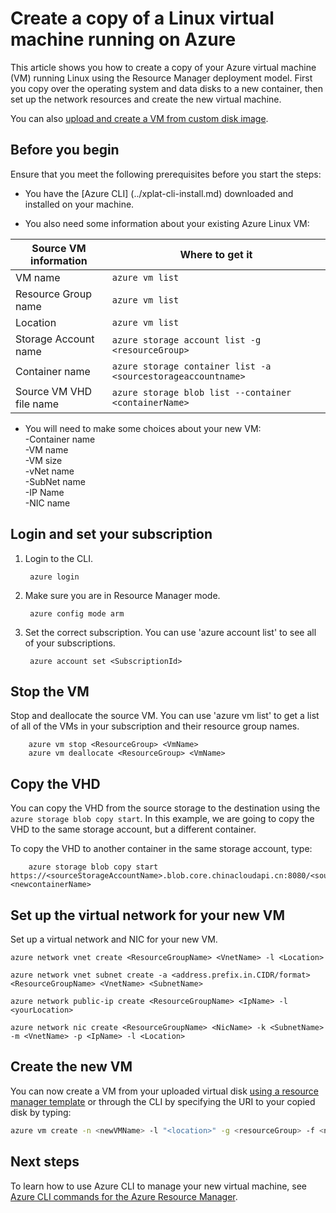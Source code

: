 <properties
	pageTitle="Create a copy of your Azure Linux VM | Azure"
	description="Learn how to create a copy of your Azure Linux virtual machine in the Resource Manager deployment model"
	services="virtual-machines-linux"
	documentationCenter=""
	authors="cynthn"
	manager="timlt"
	tags="azure-resource-manager"/>

<tags
	ms.service="virtual-machines-linux"
	ms.workload="infrastructure-services"
	ms.tgt_pltfrm="vm-linux"
	ms.devlang="na"
	ms.topic="article"
	ms.date="07/28/2016"
	wacn.date=""
	ms.author="cynthn"/>

# Create a copy of a Linux virtual machine running on Azure


This article shows you how to create a copy of your Azure virtual machine (VM) running Linux using the Resource Manager deployment model. First you copy over the operating system and data disks to a new container, then set up the network resources and create the new virtual machine.

You can also [upload and create a VM from custom disk image](/documentation/articles/virtual-machines-linux-upload-vhd/).


## Before you begin

Ensure that you meet the following prerequisites before you start the steps:

- You have the [Azure CLI] (../xplat-cli-install.md) downloaded and installed on your machine. 

- You also need some information about your existing Azure Linux VM:

| Source VM information | Where to get it |
|------------|-----------------|
| VM name | `azure vm list` |
| Resource Group name | `azure vm list` |
| Location | `azure vm list` |
| Storage Account name | `azure storage account list -g <resourceGroup>` |
| Container name | `azure storage container list -a <sourcestorageaccountname>` |
| Source VM VHD file name | `azure storage blob list --container <containerName>` |



- You will need to make some choices about your new VM: 
     <br> -Container name
     <br> -VM name 
     <br> -VM size 
     <br> -vNet name 
     <br> -SubNet name 
     <br> -IP Name 
     <br> -NIC name
	

## Login and set your subscription

1. Login to the CLI.
		
		azure login

2. Make sure you are in Resource Manager mode.
	
		azure config mode arm

3. Set the correct subscription. You can use 'azure account list' to see all of your subscriptions.

		azure account set <SubscriptionId>



## Stop the VM 

Stop and deallocate the source VM. You can use 'azure vm list' to get a list of all of the VMs in your subscription and their resource group names.
	
		azure vm stop <ResourceGroup> <VmName>
		azure vm deallocate <ResourceGroup> <VmName>




## Copy the VHD


You can copy the VHD from the source storage to the destination using the `azure storage blob copy start`. In this example, we are going to copy the VHD to the same storage account, but a different container.

To copy the VHD to another container in the same storage account, type:

		azure storage blob copy start https://<sourceStorageAccountName>.blob.core.chinacloudapi.cn:8080/<sourceContainerName>/<SourceVHDFileName.vhd> <newcontainerName>
		

## Set up the virtual network for your new VM

Set up a virtual network and NIC for your new VM. 

	azure network vnet create <ResourceGroupName> <VnetName> -l <Location>

	azure network vnet subnet create -a <address.prefix.in.CIDR/format> <ResourceGroupName> <VnetName> <SubnetName>

	azure network public-ip create <ResourceGroupName> <IpName> -l <yourLocation>

	azure network nic create <ResourceGroupName> <NicName> -k <SubnetName> -m <VnetName> -p <IpName> -l <Location>


## Create the new VM 

You can now create a VM from your uploaded virtual disk [using a resource manager template](https://github.com/Azure/azure-quickstart-templates/tree/master/201-vm-from-specialized-vhd) or through the CLI by specifying the URI to your copied disk by typing:

```bash
azure vm create -n <newVMName> -l "<location>" -g <resourceGroup> -f <newNicName> -z "<vmSize>" -d https://<storageAccountName>.blob.core.chinacloudapi.cn/<containerName/<fileName.vhd> -y Linux
```



## Next steps

To learn how to use Azure CLI to manage your new virtual machine, see [Azure CLI commands for the Azure Resource Manager](/documentation/articles/azure-cli-arm-commands/).
